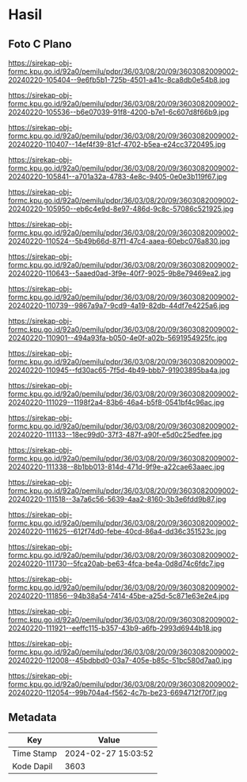 # Hasil

## Foto C Plano

https://sirekap-obj-formc.kpu.go.id/92a0/pemilu/pdpr/36/03/08/20/09/3603082009002-20240220-105404--9e6fb5b1-725b-4501-a41c-8ca8db0e54b8.jpg

https://sirekap-obj-formc.kpu.go.id/92a0/pemilu/pdpr/36/03/08/20/09/3603082009002-20240220-105536--b6e07039-91f8-4200-b7e1-6c607d8f66b9.jpg

https://sirekap-obj-formc.kpu.go.id/92a0/pemilu/pdpr/36/03/08/20/09/3603082009002-20240220-110407--14ef4f39-81cf-4702-b5ea-e24cc3720495.jpg

https://sirekap-obj-formc.kpu.go.id/92a0/pemilu/pdpr/36/03/08/20/09/3603082009002-20240220-105841--a701a32a-4783-4e8c-9405-0e0e3b119f67.jpg

https://sirekap-obj-formc.kpu.go.id/92a0/pemilu/pdpr/36/03/08/20/09/3603082009002-20240220-105950--eb6c4e9d-8e97-486d-9c8c-57086c521925.jpg

https://sirekap-obj-formc.kpu.go.id/92a0/pemilu/pdpr/36/03/08/20/09/3603082009002-20240220-110524--5b49b66d-87f1-47c4-aaea-60ebc076a830.jpg

https://sirekap-obj-formc.kpu.go.id/92a0/pemilu/pdpr/36/03/08/20/09/3603082009002-20240220-110643--5aaed0ad-3f9e-40f7-9025-9b8e79469ea2.jpg

https://sirekap-obj-formc.kpu.go.id/92a0/pemilu/pdpr/36/03/08/20/09/3603082009002-20240220-110739--9867a9a7-9cd9-4a19-82db-44df7e4225a6.jpg

https://sirekap-obj-formc.kpu.go.id/92a0/pemilu/pdpr/36/03/08/20/09/3603082009002-20240220-110901--494a93fa-b050-4e0f-a02b-5691954925fc.jpg

https://sirekap-obj-formc.kpu.go.id/92a0/pemilu/pdpr/36/03/08/20/09/3603082009002-20240220-110945--fd30ac65-7f5d-4b49-bbb7-91903895ba4a.jpg

https://sirekap-obj-formc.kpu.go.id/92a0/pemilu/pdpr/36/03/08/20/09/3603082009002-20240220-111029--1198f2a4-83b6-46a4-b5f8-0541bf4c96ac.jpg

https://sirekap-obj-formc.kpu.go.id/92a0/pemilu/pdpr/36/03/08/20/09/3603082009002-20240220-111133--18ec99d0-37f3-487f-a90f-e5d0c25edfee.jpg

https://sirekap-obj-formc.kpu.go.id/92a0/pemilu/pdpr/36/03/08/20/09/3603082009002-20240220-111338--8b1bb013-814d-471d-9f9e-a22cae63aaec.jpg

https://sirekap-obj-formc.kpu.go.id/92a0/pemilu/pdpr/36/03/08/20/09/3603082009002-20240220-111518--3a7a6c56-5639-4aa2-8160-3b3e6fdd9b87.jpg

https://sirekap-obj-formc.kpu.go.id/92a0/pemilu/pdpr/36/03/08/20/09/3603082009002-20240220-111625--612f74d0-febe-40cd-86a4-dd36c351523c.jpg

https://sirekap-obj-formc.kpu.go.id/92a0/pemilu/pdpr/36/03/08/20/09/3603082009002-20240220-111730--5fca20ab-be63-4fca-be4a-0d8d74c6fdc7.jpg

https://sirekap-obj-formc.kpu.go.id/92a0/pemilu/pdpr/36/03/08/20/09/3603082009002-20240220-111856--94b38a54-7414-45be-a25d-5c871e63e2e4.jpg

https://sirekap-obj-formc.kpu.go.id/92a0/pemilu/pdpr/36/03/08/20/09/3603082009002-20240220-111921--eeffc115-b357-43b9-a6fb-2993d6944b18.jpg

https://sirekap-obj-formc.kpu.go.id/92a0/pemilu/pdpr/36/03/08/20/09/3603082009002-20240220-112008--45bdbbd0-03a7-405e-b85c-51bc580d7aa0.jpg

https://sirekap-obj-formc.kpu.go.id/92a0/pemilu/pdpr/36/03/08/20/09/3603082009002-20240220-112054--99b704a4-f562-4c7b-be23-6694712f70f7.jpg


## Metadata

| Key        | Value               |
| ---------- | ------------------- |
| Time Stamp | 2024-02-27 15:03:52 |
| Kode Dapil | 3603                |



